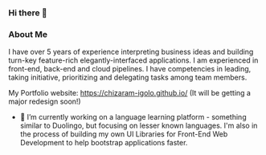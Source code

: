 ### Hi there 👋 

### About Me

I have over 5 years of experience interpreting business ideas and building turn-key feature-rich elegantly-interfaced applications. I am experienced in front-end, back-end and cloud pipelines. I have competencies in leading, taking initiative, prioritizing and delegating tasks among team members.  

My Portfolio website: https://chizaram-igolo.github.io/ (It will be getting a major redesign soon!)

- 🔭 I’m currently working on a language learning platform - something similar to Duolingo, but focusing on lesser known languages. I'm also in the process of building my own UI Libraries for Front-End Web Development to help bootstrap applications faster.

<!--
**Chizaram-Igolo/Chizaram-Igolo** is a ✨ _special_ ✨ repository because its `README.md` (this file) appears on your GitHub profile.

Here are some ideas to get you started:

- 🔭 I’m currently working on ...
- 🌱 I’m currently learning ...
- 👯 I’m looking to collaborate on ...
- 🤔 I’m looking for help with ...
- 💬 Ask me about ...
- 📫 How to reach me: ...
- 😄 Pronouns: ...
- ⚡ Fun fact: ...
-->
